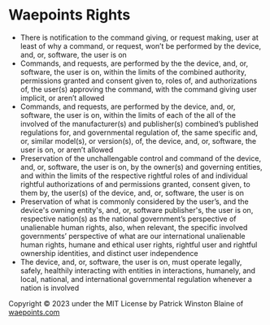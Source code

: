 # Waepoints Rights

+ There is notification to the command giving, or request making, user at least of why a command, or request, won’t be performed by the device, and, or, software, the user is on
+ Commands, and requests, are performed by the the device, and, or, software, the user is on, within the limits of the combined authority, permissions granted and consent given to, roles of, and authorizations of, the user(s) approving the command, with the command giving user implicit, or aren’t allowed
+ Commands, and requests, are performed by the device, and, or, software, the user is on, within the limits of each of the all of the involved of the manufacturer(s) and publisher(s) combined’s published regulations for, and governmental regulation of, the same specific and, or, similar model(s), or version(s), of, the device, and, or, software, the user is on, or aren’t allowed
+ Preservation of the unchallengable control and command of the device, and, or, software, the user is on, by the owner(s) and governing entities, and within the limits of the respective rightful roles of and individual rightful authorizations of and permissions granted, consent given, to them by, the user(s) of the device, and, or, software, the user is on
+ Preservation of what is commonly considered by the user’s, and the device's owning entity's, and, or, software publisher's, the user is on, respective nation(s) as the national government’s perspective of unalienable human rights, also, when relevant, the specific involved governments’ perspective of what are our international unalienable human rights, humane and ethical user rights, rightful user and rightful ownership identities, and distinct user independence
+ The device, and, or, software, the user is on, must operate legally, safely, healthily interacting with entities in interactions, humanely, and local, national, and international governmental regulation whenever a nation is involved

Copyright ©️ 2023 under the MIT License by Patrick Winston Blaine of [waepoints.com](https://www.waepoints.com)
